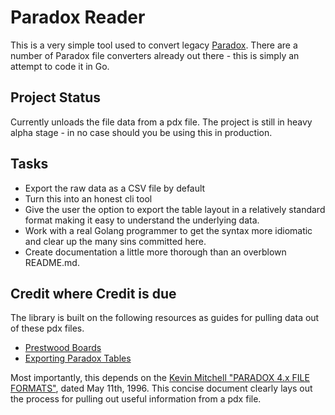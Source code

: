 # Paradox Reader

This is a very simple tool used to convert legacy [Paradox](https://en.wikipedia.org/wiki/Paradox_(database)).  There are a number of Paradox file converters already out there - this is simply an attempt to code it in Go.

## Project Status

Currently unloads the file data from a pdx file.  The project is still in heavy alpha stage - in no case should you be using this in production.

## Tasks

* Export the raw data as a CSV file by default
* Turn this into an honest cli tool
* Give the user the option to export the table layout in a relatively standard format making it easy to understand the underlying data.
* Work with a real Golang programmer to get the syntax more idiomatic and clear up the many sins committed here.
* Create documentation a little more thorough than an overblown README.md.

## Credit where Credit is due  

The library is built on the following resources as guides for pulling data out of these pdx files.  

* [Prestwood Boards](https://www.prestwoodboards.com/ASPSuite/kb/document_view.asp?qid=100060)
* [Exporting Paradox Tables](http://www.wpuniverse.com/vb/archive/index.php/t-6093.html?s=0b1583bd381106fac6c2b627dbd13e21)

Most importantly, this depends on the [Kevin Mitchell "PARADOX 4.x FILE FORMATS"](https://github.com/nryberg/paradox_reader.go/blob/master/Docs/Kevin_Mitchell_Paradox_Format.pdf), dated May 11th, 1996.  This concise document clearly lays out the process for pulling out useful information from a pdx file.  
